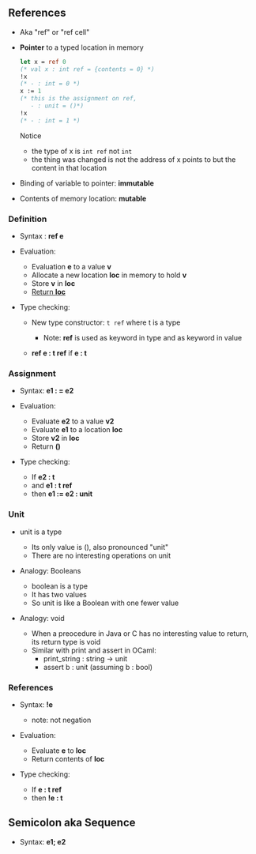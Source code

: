 ## References

- Aka "ref" or "ref cell"

- **Pointer** to a typed location in memory

  ```ocaml
  let x = ref 0
  (* val x : int ref = {contents = 0} *)
  !x
  (* - : int = 0 *)
  x := 1
  (* this is the assignment on ref,
     - : unit = ()*)
  !x
  (* - : int = 1 *)
  ```

  Notice

  -  the type of x is `int ref` not `int`
  - the thing was changed is not the address of x points to but the content in that location

- Binding of variable to pointer: **immutable**

- Contents of memory location: **mutable**

### Definition

- Syntax : **ref e**
- Evaluation:
  - Evaluation **e** to a value **v**
  - Allocate a new location **loc** in memory to hold **v**
  - Store **v** in **loc**
  - <u>Return **loc**</u>

- Type checking:

  - New type constructor: `t ref` where t is a type
    - Note: **ref** is used as keyword in type and as keyword in value

  - **ref e : t ref** if **e : t**

### Assignment

- Syntax: **e1 : = e2**
- Evaluation:
  - Evaluate **e2** to a value **v2**
  - Evaluate **e1** to a location **loc**
  - Store **v2** in **loc**
  - Return **()**

- Type checking:
  - If **e2 : t**
  - and **e1 : t ref**
  - then **e1 := e2 : unit**

### Unit

- unit is a type
  - Its only value is (), also pronounced "unit"
  - There are no interesting operations on unit

- Analogy: Booleans
  - boolean is a type
  - It has two values
  - So unit is like a Boolean with one fewer value

- Analogy: void
  - When a preocedure in Java or C has no interesting value to return, its return type is void
  - Similar with print and assert in OCaml:
    - print_string : string -> unit
    - assert b : unit (assuming b : bool)

### References

- Syntax: **!e**
  - note: not negation

- Evaluation:
  - Evaluate **e** to **loc**
  - Return contents of **loc**

- Type checking:
  - If **e : t ref**
  - then **!e : t**



## Semicolon aka Sequence

- Syntax: **e1; e2**